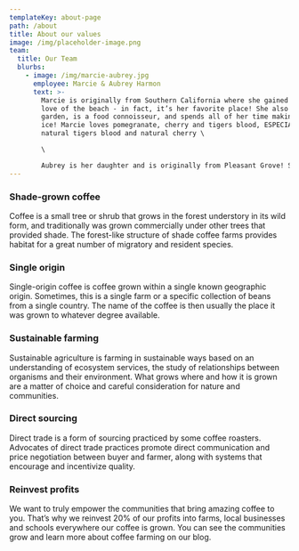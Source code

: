 ```yaml
---
templateKey: about-page
path: /about
title: About our values
image: /img/placeholder-image.png
team:
  title: Our Team
  blurbs:
    - image: /img/marcie-aubrey.jpg
      employee: Marcie & Aubrey Harmon
      text: >-
        Marcie is originally from Southern California where she gained a strong
        love of the beach - in fact, it’s her favorite place! She also loves to
        garden, is a food connoisseur, and spends all of her time making shaved
        ice! Marcie loves pomegranate, cherry and tigers blood, ESPECIALLY the
        natural tigers blood and natural cherry \

        \

        Aubrey is her daughter and is originally from Pleasant Grove! She has lived here her whole life. She is on the ballroom team at her high school, the mountain biking team and loves to spend time with her friends! A fun fact about Aubrey is that last summer she dyed the ends of her hair with the grape snow cone flavoring and she still has a bit of that coloring that never came out  When she was trying to decide her favorite snow cone flavor, she realized there are just too many and she can’t choose her favorite.
---
```

### Shade-grown coffee
Coffee is a small tree or shrub that grows in the forest understory in its wild form, and traditionally was grown commercially under other trees that provided shade. The forest-like structure of shade coffee farms provides habitat for a great number of migratory and resident species.

### Single origin
Single-origin coffee is coffee grown within a single known geographic origin. Sometimes, this is a single farm or a specific collection of beans from a single country. The name of the coffee is then usually the place it was grown to whatever degree available.

### Sustainable farming
Sustainable agriculture is farming in sustainable ways based on an understanding of ecosystem services, the study of relationships between organisms and their environment. What grows where and how it is grown are a matter of choice and careful consideration for nature and communities.

### Direct sourcing
Direct trade is a form of sourcing practiced by some coffee roasters. Advocates of direct trade practices promote direct communication and price negotiation between buyer and farmer, along with systems that encourage and incentivize quality.

### Reinvest profits
We want to truly empower the communities that bring amazing coffee to you. That’s why we reinvest 20% of our profits into farms, local businesses and schools everywhere our coffee is grown. You can see the communities grow and learn more about coffee farming on our blog.
